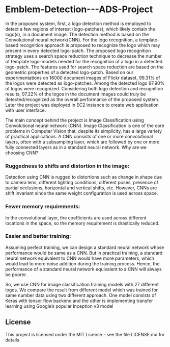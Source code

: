 # Emblem-Detection---ADS-Project

In the proposed system, first, a logo detection method is employed to detect a few regions of interest (logo-patches), which likely contain the logo(s), in a document image. The detection method is based on the Convolutional neural network(CNN). For the logo recognition, a template-based recognition approach is proposed to recognize the logo which may present in every detected logo-patch. The proposed logo recognition strategy uses a search space reduction technique to decrease the number of template logo-models needed for the recognition of a logo in a detected logo-patch. The features used for search space reduction are based on the geometric properties of a detected logo-patch. Based on our experimentations on 16000 document images of Flickr dataset, 99.31% of the logos were detected as logo-patches. Among the detected logo 97.90% of logos were recognized. Considering both logo detection and recognition results, 97.22% of the logos in the document images could truly be detected/recognized as the overall performance of the proposed system. Later the project was deployed in EC2 instance to create web application with user interface.

The main concept behind the project is Image Classification using Convolutional neural network (CNN). Image Classification is one of the core problems in Computer Vision that, despite its simplicity, has a large variety of practical applications. A CNN consists of one or more convolutional layers, often with a subsampling layer, which are followed by one or more fully connected layers as in a standard neural network. Why are we choosing CNN?

### Ruggedness to shifts and distortion in the image:
Detection using CNN is rugged to distortions such as change in shape due to camera lens, different lighting conditions, different poses, presence of partial occlusions, horizontal and vertical shifts, etc. However, CNNs are shift invariant since the same weight configuration is used across space.

### Fewer memory requirements: 
In the convolutional layer, the coefficients are used across different locations in the space, so the memory requirement is drastically reduced. 

### Easier and better training: 
Assuming perfect training, we can design a standard neural network whose performance would be same as a CNN. But in practical training, a standard neural network equivalent to CNN would have more parameters, which would lead to more noise addition during the training process. Hence, the performance of a standard neural network equivalent to a CNN will always be poorer.


 So, we use CNN for image classification training models with 27 different logos. We compare the result from different model which was trained for same number data using two different approach. One model consists of Keras with tensor flow backend and the other is implementing transfer learning using Google’s popular Inception v3 model

## License
This project is licensed under the MIT License - see the file LICENSE.md for details
